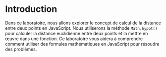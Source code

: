 # Introduction

Dans ce laboratoire, nous allons explorer le concept de calcul de la distance entre deux points en JavaScript. Nous utiliserons la méthode `Math.hypot()` pour calculer la distance euclidienne entre deux points et la mettre en œuvre dans une fonction. Ce laboratoire vous aidera à comprendre comment utiliser des formules mathématiques en JavaScript pour résoudre des problèmes.
